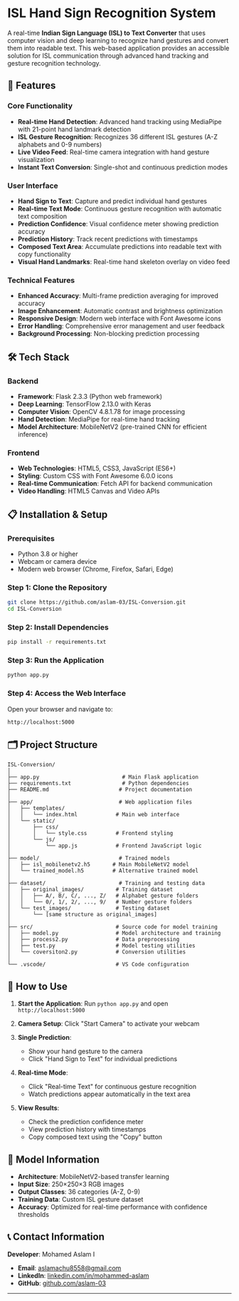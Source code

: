 # ISL Hand Sign Recognition System

A real-time **Indian Sign Language (ISL) to Text Converter** that uses computer vision and deep learning to recognize hand gestures and convert them into readable text. This web-based application provides an accessible solution for ISL communication through advanced hand tracking and gesture recognition technology.

## 🚀 Features

### Core Functionality
- **Real-time Hand Detection**: Advanced hand tracking using MediaPipe with 21-point hand landmark detection
- **ISL Gesture Recognition**: Recognizes 36 different ISL gestures (A-Z alphabets and 0-9 numbers)
- **Live Video Feed**: Real-time camera integration with hand gesture visualization
- **Instant Text Conversion**: Single-shot and continuous prediction modes

### User Interface
- **Hand Sign to Text**: Capture and predict individual hand gestures
- **Real-time Text Mode**: Continuous gesture recognition with automatic text composition
- **Prediction Confidence**: Visual confidence meter showing prediction accuracy
- **Prediction History**: Track recent predictions with timestamps
- **Composed Text Area**: Accumulate predictions into readable text with copy functionality
- **Visual Hand Landmarks**: Real-time hand skeleton overlay on video feed

### Technical Features
- **Enhanced Accuracy**: Multi-frame prediction averaging for improved accuracy
- **Image Enhancement**: Automatic contrast and brightness optimization
- **Responsive Design**: Modern web interface with Font Awesome icons
- **Error Handling**: Comprehensive error management and user feedback
- **Background Processing**: Non-blocking prediction processing

## 🛠️ Tech Stack

### Backend
- **Framework**: Flask 2.3.3 (Python web framework)
- **Deep Learning**: TensorFlow 2.13.0 with Keras
- **Computer Vision**: OpenCV 4.8.1.78 for image processing
- **Hand Detection**: MediaPipe for real-time hand tracking
- **Model Architecture**: MobileNetV2 (pre-trained CNN for efficient inference)

### Frontend
- **Web Technologies**: HTML5, CSS3, JavaScript (ES6+)
- **Styling**: Custom CSS with Font Awesome 6.0.0 icons
- **Real-time Communication**: Fetch API for backend communication
- **Video Handling**: HTML5 Canvas and Video APIs


## 📋 Installation & Setup

### Prerequisites
- Python 3.8 or higher
- Webcam or camera device
- Modern web browser (Chrome, Firefox, Safari, Edge)

### Step 1: Clone the Repository
```bash
git clone https://github.com/aslam-03/ISL-Conversion.git
cd ISL-Conversion
```

### Step 2: Install Dependencies
```bash
pip install -r requirements.txt
```

### Step 3: Run the Application
```bash
python app.py
```

### Step 4: Access the Web Interface
Open your browser and navigate to:
```
http://localhost:5000
```

## 🗂️ Project Structure

```
ISL-Conversion/
│
├── app.py                          # Main Flask application
├── requirements.txt                # Python dependencies
├── README.md                      # Project documentation
│
├── app/                           # Web application files
│   ├── templates/
│   │   └── index.html            # Main web interface
│   └── static/
│       ├── css/
│       │   └── style.css         # Frontend styling
│       └── js/
│           └── app.js            # Frontend JavaScript logic
│
├── model/                         # Trained models
│   ├── isl_mobilenetv2.h5       # Main MobileNetV2 model
│   └── trained_model.h5         # Alternative trained model
│
├── dataset/                       # Training and testing data
│   ├── original_images/          # Training dataset
│   │   ├── A/, B/, C/, ..., Z/   # Alphabet gesture folders
│   │   └── 0/, 1/, 2/, ..., 9/   # Number gesture folders
│   └── test_images/              # Testing dataset
│       └── [same structure as original_images]
│
├── src/                          # Source code for model training
│   ├── model.py                  # Model architecture and training
│   ├── process2.py               # Data preprocessing
│   ├── test.py                   # Model testing utilities
│   └── coversiton2.py            # Conversion utilities
│
└── .vscode/                      # VS Code configuration
```

## 🎯 How to Use

1. **Start the Application**: Run `python app.py` and open `http://localhost:5000`

2. **Camera Setup**: Click "Start Camera" to activate your webcam

3. **Single Prediction**: 
   - Show your hand gesture to the camera
   - Click "Hand Sign to Text" for individual predictions

4. **Real-time Mode**:
   - Click "Real-time Text" for continuous gesture recognition
   - Watch predictions appear automatically in the text area

5. **View Results**:
   - Check the prediction confidence meter
   - View prediction history with timestamps
   - Copy composed text using the "Copy" button

## 🔧 Model Information

- **Architecture**: MobileNetV2-based transfer learning
- **Input Size**: 250×250×3 RGB images
- **Output Classes**: 36 categories (A-Z, 0-9)
- **Training Data**: Custom ISL gesture dataset
- **Accuracy**: Optimized for real-time performance with confidence thresholds

## 📞 Contact Information

**Developer**: Mohamed Aslam I

- **Email**: [aslamachu8558@gmail.com](mailto:aslamachu8558@gmail.com)
- **LinkedIn**: [linkedin.com/in/mohammed-aslam](www.linkedin.com/in/mohamed-aslam-i)
- **GitHub**: [github.com/aslam-03](https://github.com/aslam-03)

---
